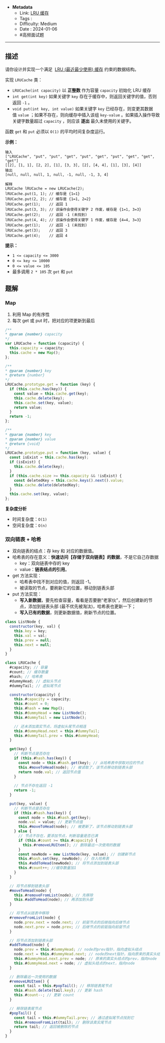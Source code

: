 - **Metadata**
	- Link:  [LRU 缓存](https://leetcode.cn/problems/lru-cache/description/ "https://leetcode.cn/problems/lru-cache/description/")
	- Tags :
	- Difficulty: Medium
	- Date : 2024-01-06
	- #高频面试题
---

## 描述

请你设计并实现一个满足  [LRU (最近最少使用) 缓存](https://baike.baidu.com/item/LRU "https://baike.baidu.com/item/LRU") 约束的数据结构。

实现 `LRUCache` 类：

- `LRUCache(int capacity)` 以 **正整数** 作为容量 `capacity` 初始化 LRU 缓存
- `int get(int key)` 如果关键字 `key` 存在于缓存中，则返回关键字的值，否则返回 `-1` 。
- `void put(int key, int value)` 如果关键字 `key` 已经存在，则变更其数据值 `value` ；如果不存在，则向缓存中插入该组 `key-value` 。如果插入操作导致关键字数量超过 `capacity` ，则应该 **逐出** 最久未使用的关键字。

函数 `get` 和 `put` 必须以 `O(1)` 的平均时间复杂度运行。

**示例：**

```
输入
["LRUCache", "put", "put", "get", "put", "get", "put", "get", "get", "get"]
[[2], [1, 1], [2, 2], [1], [3, 3], [2], [4, 4], [1], [3], [4]]
输出
[null, null, null, 1, null, -1, null, -1, 3, 4]

解释
LRUCache lRUCache = new LRUCache(2);
lRUCache.put(1, 1); // 缓存是 {1=1}
lRUCache.put(2, 2); // 缓存是 {1=1, 2=2}
lRUCache.get(1);    // 返回 1
lRUCache.put(3, 3); // 该操作会使得关键字 2 作废，缓存是 {1=1, 3=3}
lRUCache.get(2);    // 返回 -1 (未找到)
lRUCache.put(4, 4); // 该操作会使得关键字 1 作废，缓存是 {4=4, 3=3}
lRUCache.get(1);    // 返回 -1 (未找到)
lRUCache.get(3);    // 返回 3
lRUCache.get(4);    // 返回 4
```

**提示：**

- `1 <= capacity <= 3000`
- `0 <= key <= 10000`
- `0 <= value <= 105`
- 最多调用 `2 * 105` 次 `get` 和 `put`

## 题解

### Map

1. 利用 Map 的有序性
2. 每次 get 或 put 时，把对应的项更新到最后

```js
/**
* @param {number} capacity
*/
var LRUCache = function (capacity) {
  this.capacity = capacity;
  this.cache = new Map();
};

/**
* @param {number} key
* @return {number}
*/
LRUCache.prototype.get = function (key) {
  if (this.cache.has(key)) {
    const value = this.cache.get(key);
    this.cache.delete(key);
    this.cache.set(key, value);
    return value;
  }
  return -1;
};

/**
* @param {number} key
* @param {number} value
* @return {void}
*/
LRUCache.prototype.put = function (key, value) {
  const isExist = this.cache.has(key);
  if (isExist) {
    this.cache.delete(key);
  }
  if (this.cache.size >= this.capacity && !isExist) {
    const deletedKey = this.cache.keys().next().value;
    this.cache.delete(deletedKey);
  }
  this.cache.set(key, value);
};
```

**复杂度分析**

- 时间复杂度：`O(1)`
- 空间复杂度：`O(n)`

### 双向链表 + 哈希

- 双向链表的结点：存 key 和 对应的数据值。
- 哈希表的存在意义：**快速访问【存储于双向链表】的数据**，不是它自己存数据
	- key：双向链表中存的 key
	- value：**链表结点的引用**。
- get 方法实现：
	- 哈希表中找不到对应的值，则返回 -1。
	- 被读取的节点，要刷新它的位置，移动到链表头部
- put 方法实现：
	- **写入新数据**，要先检查容量，看看是否要删“老家伙”，然后创建新的节点，添加到链表头部 (最不优先被淘汰)，哈希表也更新一下；
	- **写入已有的数据**，则更新数据值，刷新节点的位置。

```js
class ListNode {
  constructor(key, val) {
    this.key = key;
    this.val = val;
    this.prev = null;
    this.next = null;
  }
}

class LRUCache {
  #capacity; // 容量
  #count; // 缓存数量
  #hash; // 哈希表
  #dummyHead; // 虚拟头节点
  #dummyTail; // 虚拟尾节点

  constructor(capacity) {
    this.#capacity = capacity;
    this.#count = 0;
    this.#hash = new Map();
    this.#dummyHead = new ListNode();
    this.#dummyTail = new ListNode();

    // 还未添加真实节点，将虚拟头尾节点相连
    this.#dummyHead.next = this.#dummyTail;
    this.#dummyTail.prev = this.#dummyHead;
  }

  get(key) {
    // 判断节点是否存在
    if (this.#hash.has(key)) {
      const node = this.#hash.get(key); // 从哈希表中获取对应的节点
      this.#moveToHead(node); // 被读取了，该节点移动到链表头部
      return node.val; // 返回节点值
    }
    
    // 节点不存在返回 -1
    return -1;
  }

  put(key, value) {
    // 判断节点是否存在
    if (this.#hash.has(key)) {
      const node = this.#hash.get(key);
      node.val = value; // 更新节点值
      this.#moveToHead(node); // 被更新了，该节点移动到链表头部
    } else {
      // 节点不存在，要添加节点，判断容量是否已满
      if (this.#count >= this.#capacity) {
        this.#removeLRUItem(); // 删除最远一次使用的数据
      }
      const newNode = new ListNode(key, value); // 创建新节点
      this.#hash.set(key, newNode); // 存入哈希表
      this.#addToHead(newNode); // 将节点添加到链表头部
      this.#count++; //缓存数量加1
    }
  }

  // 将节点移到链表头部
  #moveToHead(node) {
    this.#removeFromList(node); // 先移除
    this.#addToHead(node); // 再添加到头部
  }

  // 将节点从链表中移除
  #removeFromList(node) {
    node.prev.next = node.next; // 前驱节点的后继指向后继节点
    node.next.prev = node.prev; // 后继节点的前驱指向前驱节点
  }

  // 将节点添加到链表头部
  #addToHead(node) {
    node.prev = this.#dummyHead; // node的prev指针，指向虚拟头结点
    node.next = this.#dummyHead.next; // node的next指针，指向原来的真实头结点
    this.#dummyHead.next.prev = node; // 原来的真实头结点的prev，指向node
    this.#dummyHead.next = node; // 虚拟头结点的next，指向node
  }

  // 删除最远一次使用的数据
  #removeLRUItem() {
    const tail = this.#popTail(); // 移除链表尾节点
    this.#hash.delete(tail.key); // 更新 hash
    this.#count--; // 更新 count
  }

  // 移除链表尾节点
  #popTail() {
    const tail = this.#dummyTail.prev; // 通过虚拟尾节点找到它
    this.#removeFromList(tail); // 删除该真实尾节点
    return tail; // 返回被删除的节点
  }
}
```
